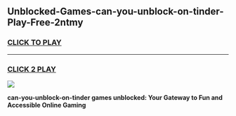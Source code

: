 
## Unblocked-Games-can-you-unblock-on-tinder-Play-Free-2ntmy
<h3>
<a href="https://premium76.site?title=can-you-unblock-on-tinder&ref=21A">CLICK TO PLAY</a></h3>
<hr>

<h3>
<a href="https://premium76.site?title=can-you-unblock-on-tinder&ref=21A">CLICK 2 PLAY</a>
  
</h3>

<a href="https://premium76.site?title=can-you-unblock-on-tinder&ref=21A"><img src="https://clearcache.store/games.png"></a>


**can-you-unblock-on-tinder games unblocked: Your Gateway to Fun and Accessible Online Gaming**
